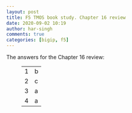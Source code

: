 ```yaml
---
layout: post
title: F5 TMOS book study. Chapter 16 review
date: 2020-09-02 10:19
author: har-singh
comments: true
categories: [bigip, f5]
---
```

<!-- wp:paragraph -->
<p>The answers for the Chapter 16 review:</p>
<!-- /wp:paragraph -->

<!-- wp:table -->
<figure class="wp-block-table"><table><tbody><tr><td>1</td><td>b</td></tr><tr><td>2</td><td>c</td></tr><tr><td>3</td><td>a</td></tr><tr><td>4</td><td>a</td></tr></tbody></table></figure>
<!-- /wp:table -->

<!-- wp:paragraph -->
<p></p>
<!-- /wp:paragraph -->
